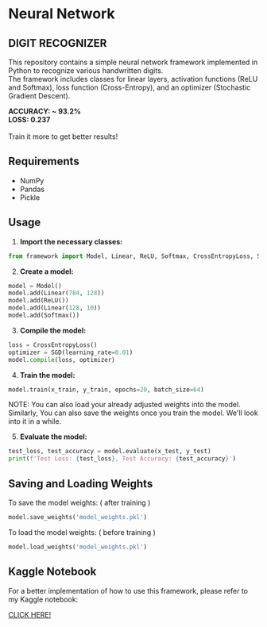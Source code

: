# Neural Network
## **DIGIT RECOGNIZER**

This repository contains a simple neural network framework implemented in Python to recognize various handwritten digits.
<br>
 The framework includes classes for linear layers, activation functions (ReLU and Softmax), loss function (Cross-Entropy), and an optimizer (Stochastic Gradient Descent).

 **ACCURACY: ~ 93.2%**<br>
 **LOSS: 0.237**<br>
 <br>Train it more to get better results!


## Requirements

- NumPy
- Pandas
- Pickle

## Usage

1. **Import the necessary classes:**

```python
from framework import Model, Linear, ReLU, Softmax, CrossEntropyLoss, SGD
```

2. **Create a model:**

```python
model = Model()
model.add(Linear(784, 128))
model.add(ReLU())
model.add(Linear(128, 10))
model.add(Softmax())
```

3. **Compile the model:**

```python
loss = CrossEntropyLoss()
optimizer = SGD(learning_rate=0.01)
model.compile(loss, optimizer)
```

4. **Train the model:**

```python
model.train(x_train, y_train, epochs=20, batch_size=64)
```
NOTE: You can also load your already adjusted weights into the model. Similarly, You can also save the weights once you train the model. We'll look into it in a while.

5. **Evaluate the model:**

```python
test_loss, test_accuracy = model.evaluate(x_test, y_test)
print(f'Test Loss: {test_loss}, Test Accuracy: {test_accuracy}')
```

## Saving and Loading Weights

To save the model weights: ( after training )

```python
model.save_weights('model_weights.pkl')
```

To load the model weights: ( before training )

```python
model.load_weights('model_weights.pkl')
```

## Kaggle Notebook

For a better implementation of how to use this framework, please refer to my Kaggle notebook:

[CLICK HERE!](https://www.kaggle.com/code/krutikrana/neural-network)
